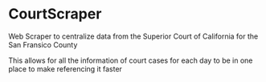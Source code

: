 # CourtScraper

Web Scraper to centralize data from the Superior Court of California for the San Fransico County 

This allows for all the information of court cases for each day to be in one place to make referencing it faster
